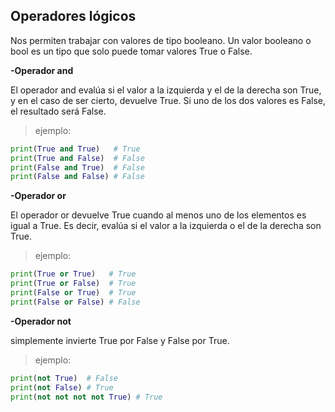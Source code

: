 ## Operadores lógicos
 Nos permiten trabajar con valores de tipo booleano. Un valor booleano o bool es un tipo que solo puede tomar valores True o False.

 **-Operador and**

 El operador and evalúa si el valor a la izquierda y el de la derecha son True, y en el caso de ser cierto, devuelve True. Si uno de los dos valores es False, el resultado será False.
 >ejemplo:
 ```python
 print(True and True)   # True
print(True and False)  # False
print(False and True)  # False
print(False and False) # False
```
**-Operador or**

El operador or devuelve True cuando al menos uno de los elementos es igual a True. Es decir, evalúa si el valor a la izquierda o el de la derecha son True.
>ejemplo:
```python
print(True or True)   # True
print(True or False)  # True
print(False or True)  # True
print(False or False) # False
```

**-Operador not**

simplemente invierte True por False y False por True. 
>ejemplo:
```python
print(not True)  # False
print(not False) # True
print(not not not not True) # True
```